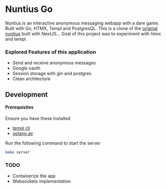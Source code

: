 # Nuntius Go

Nuntius is an interactive anonymous messaging webapp with a dare game. Built with Go, HTMX, Templ and PostgresQL. This is a clone of the [original nuntius](https://github.com/chizidotdev/nuntius) built with NextJS...
Goal of this project was to experiment with htmx and templ.

### Explored Features of this application
- Send and receive anonymous messages
- Google oauth
- Session storage with gin and postgres
- Clean architecture

## Development
#### Prerequisites
Ensure you have these installed
- [templ cli](https://templ.guide/quick-start/installation)
- [golang air](https://github.com/cosmtrek/air)

Run the following command to start the server
```bash
make server
```

### TODO
- Containerize the app
- Websockets implementation
 
